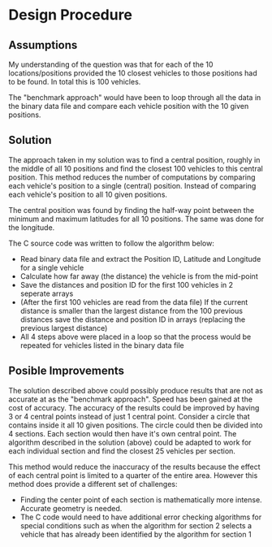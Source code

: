 # Design Procedure

## Assumptions
My understanding of the question was that for each of the 10 locations/positions provided the 10 closest vehicles to those positions
had to be found. In total this is 100 vehicles.

The "benchmark approach" would have been to loop through all the data in the binary data file and compare each vehicle position 
with the 10 given positions.

## Solution
The approach taken in my solution was to find a central position, roughly in the middle of all 10 positions and find the closest 100 
vehicles to this central position. This method reduces the number of computations by comparing each vehicle's position to a single (central) position. Instead of comparing each vehicle's position to all 10 given positions.

The central position was found by finding the half-way point between the minimum and maximum latitudes for all 10 positions. The same was done for the longitude.

The C source code was written to follow the algorithm below:
* Read binary data file and extract the Position ID, Latitude and Longitude for a single vehicle
* Calculate how far away (the distance) the vehicle is from the mid-point
* Save the distances and position ID for the first 100 vehicles in 2 seperate arrays
* (After the first 100 vehicles are read from the data file) If the current distance is smaller than the largest distance from the 100 previous distances save the distance and position ID in arrays (replacing the previous largest distance)
* All 4 steps above were placed in a loop so that the process would be repeated for vehicles listed in the binary data file
	

## Posible Improvements
The solution described above could possibly produce results that are not as accurate at as the "benchmark approach". Speed has been gained at the cost of accuracy. The accuracy of the results could be improved by having 3 or 4 central points instead of just 1 central point. 
Consider a circle that contains inside it all 10 given positions. The circle could then be divided into 4 sections. Each section would then have it's own central point. The algorithm described in the solution (above) could be adapted to work for each individual section and find the closest 25 vehicles per section.

This method would reduce the inaccuracy of the results because the effect of each central point is limited to a quarter of the entire area. However this method does provide a different set of challenges:
* Finding the center point of each section is mathematically more intense. Accurate geometry is needed.
* The C code would need to have additional error checking algorithms for special conditions such as when the algorithm for section 2 selects a vehicle that has already been identified by the algorithm for section 1
